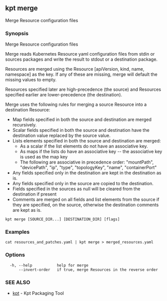 ## kpt merge

Merge Resource configuration files

### Synopsis

Merge Resource configuration files

Merge reads Kubernetes Resource yaml configuration files from stdin or sources packages and write
the result to stdout or a destination package.

Resources are merged using the Resource [apiVersion, kind, name, namespace] as the key.  If any of
these are missing, merge will default the missing values to empty.

Resources specified later are high-precedence (the source) and Resources specified
earlier are lower-precedence (the destination).

Merge uses the following rules for merging a source Resource into a destination Resource:

- Map fields specified in both the source and destination are merged recursively.
- Scalar fields specified in both the source and destination have the destination value replaced
  by the source value.
- Lists elements specified in both the source and destination are merged:
  - As a scalar if the list elements do not have an associative key.
  - As maps if the lists do have an associative key -- the associative key is used as the map key
  - The following are associative in precedence order:
    "mountPath", "devicePath", "ip", "type", "topologyKey", "name", "containerPort"
- Any fields specified only in the destination are kept in the destination as is.
- Any fields specified only in the source are copied to the destination.
- Fields specified in the sources as null will be cleared from the destination if present
- Comments are merged on all fields and list elements from the source if they are specified,
  on the source, otherwise the destination comments are kept as is.


```
kpt merge [SOURCE_DIR...] [DESTINATION_DIR] [flags]
```

### Examples

```
cat resources_and_patches.yaml | kpt merge > merged_resources.yaml
```

### Options

```
  -h, --help           help for merge
      --invert-order   if true, merge Resources in the reverse order
```

### SEE ALSO

* [kpt](kpt.md)	 - Kpt Packaging Tool

